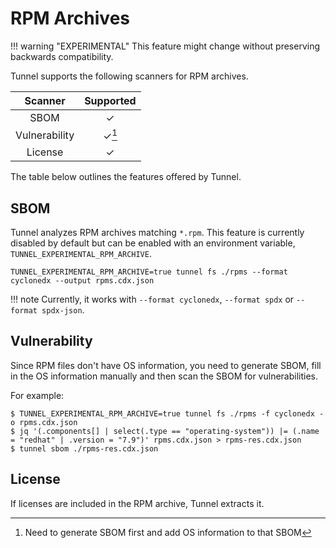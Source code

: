 # RPM Archives

!!! warning "EXPERIMENTAL"
    This feature might change without preserving backwards compatibility.

Tunnel supports the following scanners for RPM archives.

|    Scanner    | Supported |
|:-------------:|:---------:|
|     SBOM      |     ✓     |
| Vulnerability |   ✓[^1]   |
|    License    |     ✓     |

The table below outlines the features offered by Tunnel.

## SBOM
Tunnel analyzes RPM archives matching `*.rpm`.
This feature is currently disabled by default but can be enabled with an environment variable, `TUNNEL_EXPERIMENTAL_RPM_ARCHIVE`.

```shell
TUNNEL_EXPERIMENTAL_RPM_ARCHIVE=true tunnel fs ./rpms --format cyclonedx --output rpms.cdx.json
```

!!! note
    Currently, it works with `--format cyclonedx`, `--format spdx` or `--format spdx-json`.


## Vulnerability
Since RPM files don't have OS information, you need to generate SBOM, fill in the OS information manually and then scan the SBOM for vulnerabilities.

For example:

```shell
$ TUNNEL_EXPERIMENTAL_RPM_ARCHIVE=true tunnel fs ./rpms -f cyclonedx -o rpms.cdx.json
$ jq '(.components[] | select(.type == "operating-system")) |= (.name = "redhat" | .version = "7.9")' rpms.cdx.json > rpms-res.cdx.json
$ tunnel sbom ./rpms-res.cdx.json
```

## License
If licenses are included in the RPM archive, Tunnel extracts it.

[^1]: Need to generate SBOM first and add OS information to that SBOM

